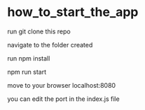 # how_to_start_the_app

run git clone this repo

navigate to the folder created 

run npm install

npm run start 

move to your browser localhost:8080

you can edit the port in the index.js file
